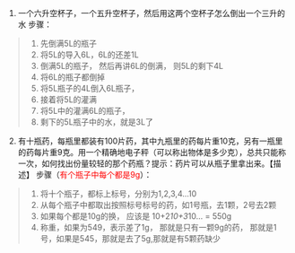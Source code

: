 1. 一个六升空杯子，一个五升空杯子，然后用这两个空杯子怎么倒出一个三升的水
步骤：
> 1. 先倒满5L的瓶子
> 2. 将5L的导入6L，6L的还差1L
> 3. 倒满5L的瓶子， 然后再讲6L的倒满， 则5L的剩下4L
> 4. 将6L的瓶子都倒掉
> 5. 将5L瓶子的4L倒入6L瓶子， 
> 6. 接着将5L的灌满
> 7. 将5L中的灌满6L的瓶子， 
> 8. 剩下的5L瓶子中的水，就是3L了
2. 有十瓶药，每瓶里都装有100片药，其中九瓶里的药每片重10克，另有一瓶里的药每片重9克。用一个精确地电子秤（可以称出物体是多少克），总共只能称一次，如何找出份量较轻的那个药瓶？提示：药片可以从瓶子里拿出来。【描述】
步骤（<font color=red>有个瓶子中每个都是9g</font>）：
> 1. 将十个瓶子，都标上标号，分别为1,2,3,4...10
> 2. 从每个瓶子中都取出按照标号标号的药，如1号瓶，去1颗，2号去2颗
> 3. 如果每个都是10g的换， 应该是 10+2*10+3*10... = 550g
> 4. 称重，如果为549，表示差了1g， 那就是只有一颗9g的药， 那就是1号，如果是545，那就是去了5g,那就是有5颗药缺少